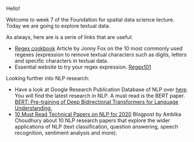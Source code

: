 Hello!

Welcome to week 7 of the Foundation for spatial data science lecture. Today we are going to explore textual data. 

As always, here are is a serie of links that are useful:
- [Regex cookbook](https://medium.com/factory-mind/regex-cookbook-most-wanted-regex-aa721558c3c1) Article by Jonny Fox on the 10 most commonly used regexes (expression to remove textual characters such as digits, letters and specific characters in textual data.
- Essential website to try your regex expression. [Regex101](https://regex101.com/)

Looking further into NLP research:
- Have a look at Google Research Publication Database of NLP over [here](https://research.google/pubs/?area=natural-language-processing). You will find the latest research in NLP. A must read is the BERT paper. [BERT: Pre-training of Deep Bidirectional Transformers for Language Understanding.](https://arxiv.org/pdf/1810.04805.pdf)
- [10 Must Read Technical Papers on NLP for 2020](https://analyticsindiamag.com/10-must-read-technical-papers-on-nlp-for-2020/) Blogpost by Ambika Choudhury about 10 NLP research papers that explore the wider applications of NLP (text classification, question answering, speech recognition, sentiment analysis and more). 
